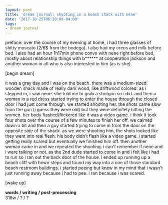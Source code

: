 ```yaml
---
layout: post
title: 'dream journal: shooting in a beach shack with nene'
date: '2017-10-25T06:20:00-04:00'
tags:
- dream journal
--- 
```


preface: over the course of my evening at home, i had three glasses of shitty moscato (2/6$ from the bodega). i also had my oreos and milk before bed. i also had an hour 1h17min phone convo with nene right before bed, mostly about relationship things with b****** at cooperation jackson and another woman in atl who is also interested in him (as is she). 

[begin dream]

it was a gray day and i was on the beach. there was a medium-sized wooden shack made of really dark wood, like driftwood colored. as i stepped in, i saw nene. she told me to grab a shotgun so i did. and then a woman in a red dress started trying to enter the house through the closed door i had just come through. we started shooting her. the shots came slow from the gun (i guess they were old) but they were definitely hitting the women. her body flashed/flickered like it was a video game. i think it took four shots over the course of a few minutes to finish her off. we calmed down a bit and then a guy started trying to come in from the door on the opposite side of the shack. as we were shooting him, the shots looked like they went into real flesh. his body didn't flash like a video game. i started getting really scared but eventually we finished him off. then another woman came in and we repeated the shooting. i can't remember if nene and i were talking or not. as the 2nd dude started to come in and i felt like i had to run so i ran out the back door of the house. i ended up running up a beach cliff with hewn steps and found my way into a one of those standard beach restroom buildings. i started peeing but knew in my mind that i wasn't just running away because i had to pee. i ran because i was scared. 

[wake up]
<!-- hyperlink bank -->

**words / writing / post-processing**  
316w / ? / ? 